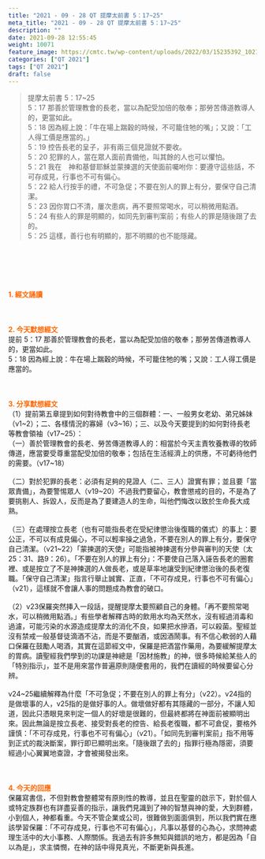 ```yaml
---
title: "2021 - 09 - 28 QT 提摩太前書 5：17~25"
meta_title: "2021 - 09 - 28 QT 提摩太前書 5：17~25"
description: ""
date: 2021-09-28 12:55:45
weight: 10071
feature_image: https://cmtc.tw/wp-content/uploads/2022/03/15235392_10211799862337740_180693556567566654_o-1.webp
categories: ["QT 2021"]
tags: ["QT 2021"]
draft: false
---
```


<blockquote>提摩太前書 5：17~25<br />
5：17 那善於管理教會的長老，當以為配受加倍的敬奉；那勞苦傳道教導人的，更當如此。<br />
5：18 因為經上說：「牛在場上踹穀的時候，不可籠住牠的嘴」；又說：「工人得工價是應當的。」<br />
5：19 控告長老的呈子，非有兩三個見證就不要收。<br />
5：20 犯罪的人，當在眾人面前責備他，叫其餘的人也可以懼怕。<br />
5：21 我在　神和基督耶穌並蒙揀選的天使面前囑咐你：要遵守這些話，不可存成見，行事也不可有偏心。<br />
5：22 給人行按手的禮，不可急促；不要在別人的罪上有分，要保守自己清潔。<br />
5：23 因你胃口不清，屢次患病，再不要照常喝水，可以稍微用點酒。<br />
5：24 有些人的罪是明顯的，如同先到審判案前；有些人的罪是隨後跟了去的。<br />
5：25 這樣，善行也有明顯的，那不明顯的也不能隱藏。</blockquote><br />
&nbsp;<br />
<br />
&nbsp;<br />
<br />
<span style="color: #ff6600;"><strong>1. </strong><strong>經文誦讀</strong></span><br />
<br />
<span style="color: #ff6600;"><strong> </strong></span><br />
<br />
<span style="color: #ff6600;"><strong>2. 今天默想</strong><strong>經文<br />
</strong></span>提前 5：17 那善於管理教會的長老，當以為配受加倍的敬奉；那勞苦傳道教導人的，更當如此。<br />
5：18 因為經上說：牛在場上踹穀的時候，不可籠住牠的嘴；又說：工人得工價是應當的。<br />
<br />
&nbsp;<br />
<br />
<span style="color: #ff6600;"><strong>3. 分享默想經文<br />
</strong></span>（1）提前第五章提到如何對待教會中的三個群體：一、一般男女老幼、弟兄姊妹（v1~2）；二、各樣情況的寡婦（v3~16）；三、以及今天要提到的如何對待長老等教會領袖（v17~25）：<br />
（一）善於管理教會的長老、勞苦傳道教導人的：相當於今天主責牧養教導的牧師傳道，應當要受尊重當配受加倍的敬奉；包括在生活經濟上的供應，不可虧待他們的需要。（v17~18）<br />
<br />
（二）對於犯罪的長老：必須有足夠的見證人（二、三人）證實有罪；並且要「當眾責備」，為要警惕眾人（v19~20）不過我們要留心，教會懲戒的目的，不是為了要挑剔人、拆毀人，反而是為了要建造人的生命，叫他們悔改以致於生命長大成熟。<br />
<br />
（三）在處理按立長老（也有可能指長老在受紀律懲治後復職的儀式）的事上：要公正，不可以有成見偏心，不可以輕率操之過急，不要在別人的罪上有分，要保守自己清潔。（v21~22）「蒙揀選的天使」可能指被神揀選有分參與審判的天使（太25：31、路9：26）。「不要在別人的罪上有分」：不要使自己落入誣告長老的圈套裡、或是按立了不是神揀選的人做長老，或是草率地讓受到紀律懲治後的長老復職。「保守自己清潔」指言行舉止誠實、正直，「不可存成見，行事也不可有偏心」（v21），這樣就不會讓人事的問題成為教會的破口。<br />
<br />
（2）v23保羅突然挿入一段話，提醒提摩太要照顧自己的身體。「再不要照常喝水，可以稍微用點酒。」有些學者解釋古時的飲用水均為天然水，沒有經過消毒和過濾，可能污染的水源造成提摩太的消化不良，如果把水摻酒，可以殺菌。聖經並沒有禁戒一般基督徒滴酒不沾，而是不要酗酒，或因酒鬧事。有不信心軟弱的人藉口保羅在鼓勵人喝酒，其實在這節經文中，保羅是把酒當作藥用，為要緩解提摩太的胃病。讀聖經我們學到的功課是神總是「因材施教」的神，很多時候給某些人的「特別指示」，並不是用來當作普遍原則隨便套用的，我們在讀經的時候要留心分辨。<br />
<br />
v24~25繼續解釋為什麼「不可急促；不要在別人的罪上有分」（v22）。v24指的是做壞事的人，v25指的是做好事的人。做壞做好都有其隱藏的一部分，不讓人知道，因此只憑眼見來判定一個人的好壞是很難的，但最終都將在神面前被顯明出來。因此無論是按立長老、接受對長老的控告、給長老復職，都不可倉促，要格外謹慎：「不可存成見，行事也不可有偏心」（v21）。「如同先到審判案前」指不用等到正式的裁決斷案，罪行即已顯明出來。「隨後跟了去的」指罪行極為隱密，須要經過小心翼翼地查證，才會被揭發出來。<br />
<br />
&nbsp;<br />
<br />
<span style="color: #ff6600;"><strong>4. 今天的回應<br />
</strong></span>保羅寫書信，不但對教會整體常有原則性的教導，並且在聖靈的啟示下，對於個人或特定族群也有詳盡妥善的指示，讓我們見識到了神的智慧與神的愛，大到群體，小到個人，神都看重。今天不管企業或公司，很難做到面面俱到，所以我們實在應該學習保羅：「不可存成見，行事也不可有偏心」，凡事以基督的心為心，求問神處理生活中的大小事務、人際關係。我過去有許多無知與錯誤的地方，都是因為「自以為是」，求主憐憫，在神的話中得見真光，不斷更新與長進。<br />
<br />
&nbsp;
        